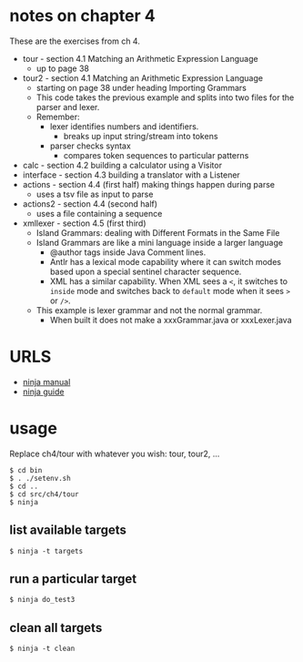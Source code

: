 
# notes on chapter 4

These are the exercises from ch 4.

* tour - section 4.1 Matching an Arithmetic Expression Language
    - up to page 38
* tour2 - section 4.1 Matching an Arithmetic Expression Language
    - starting on page 38 under heading Importing Grammars
    - This code takes the previous example and splits into two files for the parser and lexer.
    - Remember:
        - lexer identifies numbers and identifiers. 
            - breaks up input string/stream into tokens
        - parser checks syntax
            - compares token sequences to particular patterns
* calc - section 4.2 building a calculator using a Visitor
* interface - section 4.3 building a translator with a Listener
* actions - section 4.4 (first half) making things happen during parse
    - uses a tsv file as input to parse
* actions2 - section 4.4 (second half)
    - uses a file containing a sequence 
* xmllexer - section 4.5 (first third)
    - Island Grammars: dealing with Different Formats in the Same File
    - Island Grammars are like a mini language inside a larger language
        - @author tags inside Java Comment lines.
        - Antlr has a lexical mode capability where it can switch modes
          based upon a special sentinel character sequence.
        - XML has a similar capability.  When XML sees a `<`, it
          switches to `inside` mode and switches back to `default` mode
          when it sees `>` or `/>`.
    - This example is lexer grammar and not the normal grammar.  
        - When built it does not make a xxxGrammar.java or xxxLexer.java

    

# URLS

* [ninja manual](https://ninja-build.org/manual.html#_comparison_to_make)
* [ninja guide](https://spectra.mathpix.com/article/2024.01.00364/a-complete-guide-to-the-ninja-build-system)

# usage

Replace ch4/tour with whatever you wish: tour, tour2, ...

```
$ cd bin
$ . ./setenv.sh
$ cd ..
$ cd src/ch4/tour
$ ninja
```

## list available targets

```
$ ninja -t targets
```

## run a particular target

```
$ ninja do_test3
```

## clean all targets

```
$ ninja -t clean
```
